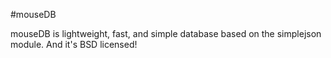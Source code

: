 #mouseDB

mouseDB is lightweight, fast, and simple database based on the simplejson module. And it's BSD licensed!


